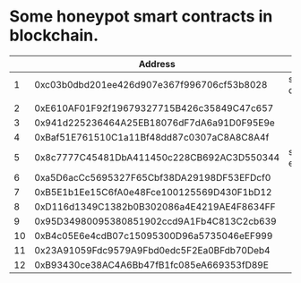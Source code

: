 
Some honeypot smart contracts in blockchain.
==========

|  | Address | Note |
| ------ | ------ | ------ |
| 1 | 0xc03b0dbd201ee426d907e367f996706cf53b8028 | self destructed
| | |
| 2 | 0xE610AF01F92f19679327715B426c35849C47c657 | 
|3| 0x941d225236464A25EB18076dF7dA6a91D0F95E9e |
|4|0xBaf51E761510C1a11Bf48dd87c0307aC8A8C8A4f|
|5|0x8c7777C45481DbA411450c228CB692AC3D550344| still has ether
|6|0xa5D6acCc5695327F65Cbf38DA29198DF53EFDcf0|
|7|0xB5E1b1Ee15C6fA0e48Fce100125569D430F1bD12|
|8|0xD116d1349C1382b0B302086a4E4219AE4F8634FF|
|9|0x95D34980095380851902ccd9A1Fb4C813C2cb639|
|10|0xB4c05E6e4cdB07c15095300D96a5735046eEF999|
|11|0x23A91059Fdc9579A9Fbd0edc5F2Ea0BFdb70Deb4|
|12|0xB93430ce38AC4A6Bb47fB1fc085eA669353fD89E|

